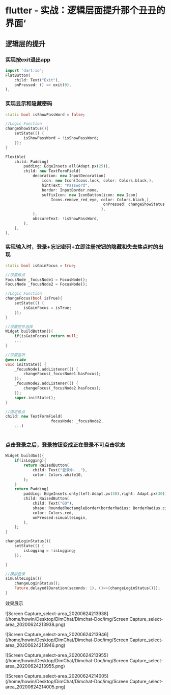 # flutter - 实战：逻辑层面提升那个丑丑的界面‘

## 逻辑层的提升

### 实现按exit退出app

```dart
import 'dart:io';
FlatButton(
    child: Text("Exit"),
    onPressed: () => exit(0),
),
```

### 实现显示和隐藏密码

```dart
static bool isShowPassWord = false;

//Logic Function
changeShowStatus(){
    setState(() {
    	isShowPassWord = !isShowPassWord;
    });
}

Flexible(
    child: Padding(
        padding: EdgeInsets.all(Adapt.px(25)),
        child: new TextFormField(
            decoration: new InputDecoration(
                icon: new Icon(Icons.lock, color: Colors.black,),
                hintText: "Password",
                border: InputBorder.none,
                suffixIcon: new IconButton(icon: new Icon(
                    Icons.remove_red_eye, color: Colors.black,),
                                           onPressed: changeShowStatus,
                                          ),
            ),
            obscureText: !isShowPassWord,
        ),
    ),
),
```

### 实现输入时，登录+忘记密码+立即注册按钮的隐藏和失去焦点时的出现

```dart
static bool isGainFocus = true;

//设置焦点
FocusNode _focusNode1 = FocusNode();
FocusNode _focusNode2 = FocusNode();

//Logic Function
changeFocus(bool isTrue){
    setState(() {
        isGainFocus = isTrue;
    });
}

//设置控件选择
Widget buildButton(){
    if(isGainFocus) return null;
    ...
}

//设置监听
@override
void initState() {
    _focusNode1.addListener(() {
        changeFocus(_focusNode1.hasFocus);
    });
    _focusNode2.addListener(() {
        changeFocus(_focusNode2.hasFocus);
    });
    super.initState();
}

//绑定焦点
child: new TextFormField(
                    focusNode: _focusNode2,
    ...)
    
```

###  点击登录之后，登录按钮变成正在登录不可点击状态

```dart
Widget buildGo(){
    if(isLogging){
        return RaisedButton(
            child: Text("登录中..."),
            color: Colors.white10,
        );
    }
    return Padding(
        padding: EdgeInsets.only(left:Adapt.px(30),right: Adapt.px(30)),
        child: RaisedButton(
            child: Text("GO"),
            shape: RoundedRectangleBorder(borderRadius: BorderRadius.circular(25),),
            color: Colors.red,
            onPressed:simualteLogin,
        ),
    );
}

changeLoginStatus(){
    setState(() {
        isLogging = !isLogging;
    });

}

//模拟登录
simualteLogin(){
    changeLoginStatus();
    Future.delayed(Duration(seconds: 1), ()=>{changeLoginStatus()});
}
```

效果展示

![Screen Capture_select-area_20200624213938](/home/howin/Desktop/DimChat/Dimchat-Doc/img/Screen Capture_select-area_20200624213938.png)

![Screen Capture_select-area_20200624213946](/home/howin/Desktop/DimChat/Dimchat-Doc/img/Screen Capture_select-area_20200624213946.png)

![Screen Capture_select-area_20200624213955](/home/howin/Desktop/DimChat/Dimchat-Doc/img/Screen Capture_select-area_20200624213955.png)

![Screen Capture_select-area_20200624214005](/home/howin/Desktop/DimChat/Dimchat-Doc/img/Screen Capture_select-area_20200624214005.png)